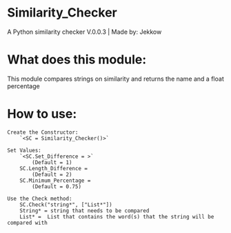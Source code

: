 # Similarity_Checker
A Python similarity checker
V.0.0.3 | Made by: Jekkow

# What does this module:
This module compares strings on similarity and returns the name and a float percentage

# How to use:
    Create the Constructor:
        `<SC = Similarity_Checker()>`

    Set Values:
        `<SC.Set_Difference = >`
            (Default = 1)
        SC.Length_Difference =
            (Default = 2)
        SC.Minimum_Percentage =
            (Default = 0.75)

    Use the Check method:
        SC.Check("string*", ["List*"])
        String* = string that needs to be compared
        List* =  List that contains the word(s) that the string will be compared with
